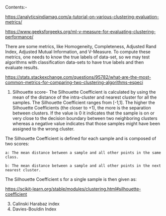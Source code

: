Contents:-

https://analyticsindiamag.com/a-tutorial-on-various-clustering-evaluation-metrics/

https://www.geeksforgeeks.org/ml-v-measure-for-evaluating-clustering-performance/

There are some metrics, like Homogeneity, Completeness, Adjusted Rand Index, Adjusted Mutual Information, and V-Measure. To compute these metrics, one needs to know the true labels of data-set, so we may test algorithms with classification data-sets to have true labels and then evaluate results.

https://stats.stackexchange.com/questions/95782/what-are-the-most-common-metrics-for-comparing-two-clustering-algorithms-especi

1) Silhouette score- The Silhouette Coefficient is calculated by using the mean of the distance of the intra-cluster and nearest cluster for all the samples. The Silhouette Coefficient ranges from [-1,1]. The higher the Silhouette Coefficients (the closer to +1), the more is the separation between clusters. If the value is 0 it indicates that the sample is on or very close to the decision boundary between two neighboring clusters whereas a negative value indicates that those samples might have been assigned to the wrong cluster.

The Silhouette Coefficient is defined for each sample and is composed of two scores:

    a: The mean distance between a sample and all other points in the same class.

    b: The mean distance between a sample and all other points in the next nearest cluster.

The Silhouette Coefficient s for a single sample is then given as:

https://scikit-learn.org/stable/modules/clustering.html#silhouette-coefficient

3) Calinski Harabaz index
4) Davies-Bouldin Index
